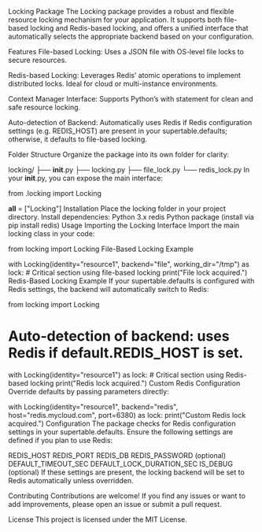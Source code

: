 Locking Package
The Locking package provides a robust and flexible resource locking mechanism for your application. It supports both file-based locking and Redis-based locking, and offers a unified interface that automatically selects the appropriate backend based on your configuration.

Features
File-based Locking:
Uses a JSON file with OS-level file locks to secure resources.

Redis-based Locking:
Leverages Redis’ atomic operations to implement distributed locks. Ideal for cloud or multi-instance environments.

Context Manager Interface:
Supports Python’s with statement for clean and safe resource locking.

Auto-detection of Backend:
Automatically uses Redis if Redis configuration settings (e.g. REDIS_HOST) are present in your supertable.defaults; otherwise, it defaults to file-based locking.

Folder Structure
Organize the package into its own folder for clarity:

locking/
├── __init__.py
├── locking.py
├── file_lock.py
└── redis_lock.py
In your __init__.py, you can expose the main interface:

from .locking import Locking

__all__ = ["Locking"]
Installation
Place the locking folder in your project directory.
Install dependencies:
Python 3.x
redis Python package (install via pip install redis)
Usage
Importing the Locking Interface
Import the main locking class in your code:

from locking import Locking
File-Based Locking Example

with Locking(identity="resource1", backend="file", working_dir="/tmp") as lock:
    # Critical section using file-based locking
    print("File lock acquired.")
Redis-Based Locking Example
If your supertable.defaults is configured with Redis settings, the backend will automatically switch to Redis:

from locking import Locking

# Auto-detection of backend: uses Redis if default.REDIS_HOST is set.
with Locking(identity="resource1") as lock:
    # Critical section using Redis-based locking
    print("Redis lock acquired.")
Custom Redis Configuration
Override defaults by passing parameters directly:

with Locking(identity="resource1", backend="redis", host="redis.mycloud.com", port=6380) as lock:
    print("Custom Redis lock acquired.")
Configuration
The package checks for Redis configuration settings in your supertable.defaults. Ensure the following settings are defined if you plan to use Redis:

REDIS_HOST
REDIS_PORT
REDIS_DB
REDIS_PASSWORD (optional)
DEFAULT_TIMEOUT_SEC
DEFAULT_LOCK_DURATION_SEC
IS_DEBUG (optional)
If these settings are present, the locking backend will be set to Redis automatically unless overridden.

Contributing
Contributions are welcome! If you find any issues or want to add improvements, please open an issue or submit a pull request.

License
This project is licensed under the MIT License.